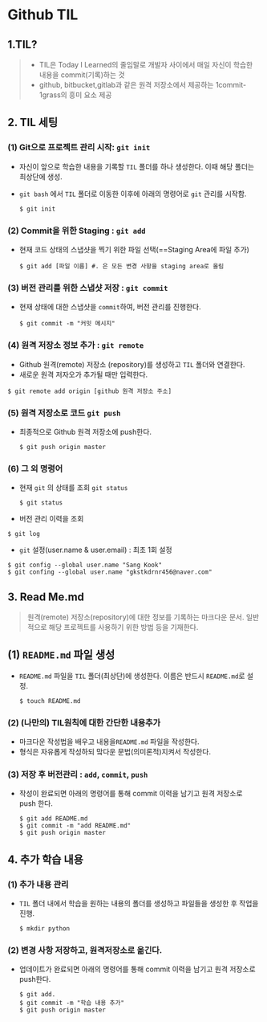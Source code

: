 # Github TIL

## 1.TIL?

> - TIL은 Today I Learned의 줄임말로 개발자 사이에서 매일 자신이 학습한 내용을 commit(기록)하는 것
> - github, bitbucket,gitlab과 같은 원격 저장소에서 제공하는 1commit-1grass의 흥미 요소 제공



## 2. TIL 세팅

### (1) Git으로 프로젝트 관리 시작: `git init`

- 자신이 앞으로 학습한 내용을 기록할 `TIL` 폴더를 하나 생성한다. 이때 해당 폴더는 최상단에 생성.

- `git bash` 에서 `TIL` 폴더로 이동한 이후에 아래의 명령어로 `git`  관리를 시작함.

  ```shell
  $ git init
  ```

  

### (2) Commit을 위한 Staging : `git add`

- 현재 코드 상태의 스냅샷을 찍기 위한 파일 선택(==Staging Area에 파일 추가)

  ```shell
  $ git add [파일 이름] #. 은 모든 변경 사항을 staging area로 올림
  ```



### (3) 버전 관리를 위한 스냅샷 저장 : `git commit`

- 현재 상태에 대한 스냅샷을 `commit`하여, 버전 관리를 진행한다.

  ```shell
  $ git commit -m "커밋 메시지"
  ```



### (4) 원격 저장소 정보 추가 : `git remote`

- Github 원격(remote) 저장소 (repository)를 생성하고 `TIL` 폴더와 연결한다.
- 새로운 원격 저자오가 추가될 때만 입력한다.

```shell
$ git remote add origin [github 원격 저장소 주소]
```



### (5) 원격 저장소로 코드 `git push` 

- 최종적으로 Github 원격 저장소에  push한다.

  ```shell
  $ git push origin master 
  ```



### (6) 그 외 명령어

- 현재 `git` 의 상태를 조회 `git status`

  ```shell
  $ git status
  ```

-  버전 관리 이력을 조회

  ```shell
  $ git log
  ```

-  `git` 설정(user.name & user.email) : 최초 1회 설정

  ```shell
  $ git config --global user.name "Sang Kook"
  $ git confing --global user.name "gkstkdrnr456@naver.com"
  ```



## 3. Read Me.md

> 원격(remote) 저장소(repository)에 대한 정보를 기록하는 마크다운 문서. 일반적으로 해당 프로젝트를 사용하기 위한 방법 등을 기재한다.



## (1) `README.md` 파일 생성 

- `README.md` 파일을  `TIL` 폴더(최상단)에 생성한다. 이름은 반드시 `README.md`로 설정.

  ```shell
  $ touch README.md
  ```



### (2) (나만의) TIL원칙에 대한 간단한 내용추가

- 마크다운 작성법을 배우고 내용을`README.md` 파일을 작성한다.
- 형식은 자유롭게 작성하되 맠다운 문법(의미론적)지켜서 작성한다.



### (3) 저장 후 버전관리 : `add`, `commit`, `push`

- 작성이 완료되면 아래의 명령어를 통해 commit 이력을 남기고 원격 저장소로 push 한다.

  ```shell
  $ git add README.md
  $ git commit -m "add README.md"
  $ git push origin master
  ```



## 4. 추가 학습 내용

### (1) 추가 내용 관리

- `TIL` 폴더 내에서 학습을 원하는 내용의 폴더를 생성하고 파일들을 생성한 후 작업을 진행.

  ```shell
  $ mkdir python
  ```

### (2) 변경 사항 저장하고, 원격저장소로 옮긴다.

- 업데이트가 완료되면 아래의 명령어를 통해 commit 이력을 남기고 원격 저장소로 push한다.

  ```shell
  $ git add.
  $ git commit -m "학습 내용 추가"
  $ git push origin master
  ```

  



